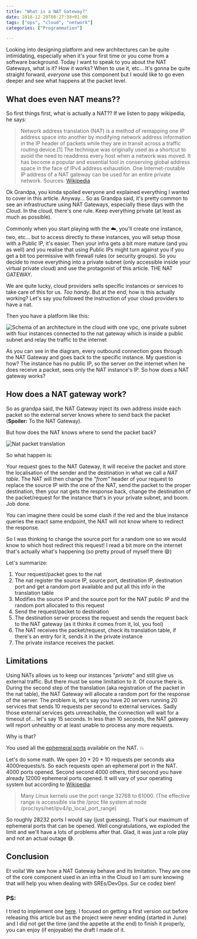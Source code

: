 ```yaml
---
title: "What is a NAT Gateway?"
date: 2018-12-20T08:27:38+01:00
tags: ["ops", "cloud", "network"]
categories: ["Programmation"]

---
```


Looking into designing platform and new architectures can be quite intimidating, especially when it's your first time or you come from a software background.
Today I want to speak to you about the NAT Gateways, what is it? How it works? When to use it, etc... It's gonna be quite straight forward, _everyone_ use this component
but I would like to go even deeper and see what happens at the packet level.

## What does even NAT means??

So first things first, what is actually a NAT?? If we listen to papy wikipedia, he says:

> Network address translation (NAT) is a method of remapping one IP address space into another by modifying network address information in the IP header of packets while they are in transit across a traffic routing device.[1] The technique was originally used as a shortcut to avoid the need to readdress every host when a network was moved. It has become a popular and essential tool in conserving global address space in the face of IPv4 address exhaustion. One Internet-routable IP address of a NAT gateway can be used for an entire private network.
Sources: [Wikipedia](https://en.wikipedia.org/wiki/Network_address_translation)

Ok Grandpa, you kinda spoiled everyone and explained everything I wanted to cover in this article. Anyway... So as Grandpa said, it's pretty common to see an infrastructure using NAT Gateways, especially these days with the Cloud. In the cloud, there's one rule. Keep everything private (at least as much as possible).

Commonly when you start playing with the :cloud:, you'll create one instance, two, etc... but to access directly to these instances, you will setup those with a Public IP, it's easier. Then your infra gets a bit more mature (and you as well) and you realise that using Public IPs might turn against you if you get a bit too permissive with firewall rules (or security groups). So you decide to move everything into a private subnet (only accessible inside your virtual private cloud) and use the protagonist of this article. THE NAT GATEWAY.

We are quite lucky, cloud providers sells specific instances or services to take care of this for us. _Too handy_. But at the end, how is this actually working? Let's say you followed the instruction of your cloud providers to have a nat.

Then you have a platform like this:

![Schema of an architecture in the cloud with one vpc, one private subnet with four instances connected to the nat gateway which is inside a public subnet and relay the traffic to the internet](/post_content/2018-06-25/nat_vpc.svg)

As you can see in the diagram, every outbound connection goes through the NAT Gateway and goes back to the specific instance. My question is how? The instance has no public IP, so the server on the internet when he does receive a packet, sees only the NAT instance's IP. So how does a NAT gateway works?

## How does a NAT gateway work?

So as grandpa said, the NAT Gateway inject its own address inside each packet so the external server knows where to send back the packet (**Spoiler:** To the NAT Gateway).

But how does the NAT knows where to send the packet back?

![Nat packet translation](/post_content/2018-06-25/nat_anim.svg)

So what happen is:

Your request goes to the NAT Gateway, It will receive the packet and store the localisation of the sender and the destination in what we call a _NAT table_. The NAT will then change the _"from"_ header of your request to replace the source IP with the one of the NAT, send the packet to the proper destination, then your nat gets the response back, change the destination of the packet/request for the instance that's in your private subnet, and boom. Job done.

You can imagine there could be some clash if the red and the blue instance queries the exact same endpoint, the NAT will not know where to redirect the response.

So I was thinking to change the source port for a random one so we would know to which host redirect this request! I read a bit more on the internet that's actually what's happening (so pretty proud of myself there :smile:)

Let's summarize:

1. Your request/packet goes to the nat
2. The nat register the source IP, source port, destination IP, destination port and get a random port available and put all this info in the translation table
3. Modifies the source IP and the source port for the NAT public IP and the random port allocated to this request
4. Send the request/packet to destination
5. The destination server process the request and sends the request back to the NAT gateway (as it thinks it comes from it, lol, you fool)
6. The NAT receives the packet/request, check its translation table, if there's an entry for it, sends it in the private instance
7. The private instance receives the packet.

## Limitations

Using NATs allows us to keep our instances "_private_" and still give us external traffic. But there must be some limitation to it. Of course there is. During the second step of the translation (aka registration of the packet in the nat table), the NAT Gateway will allocate a random port for the response of the server. The problem is, let's say you have 20 servers running 20 services that sends 10 requests per second to external services. Sadly those external services gets unreachable, the connection will wait for a timeout of... let's say 15 seconds. In less than 10 seconds, the NAT gateway will report unhealthy or at least unable to process any more requests.

 Why is that?

You used all the [ephemeral ports](https://www.ncftp.com/ncftpd/doc/misc/ephemeral_ports.html) available on the NAT. :boom:

Let's do some math. We open 20 * 20 * 10 requests per seconds aka 4000requests/s. So each requests open an ephemeral port in the NAT. 4000 ports opened. Second second 4000 others, third second you have already 12000 ephemeral ports opened. It will vary of your operating system but according to [Wikipedia](https://en.wikipedia.org/wiki/Ephemeral_port#Range):

> Many Linux kernels use the port range 32768 to 61000. (The effective range is accessible via the /proc file system at node /proc/sys/net/ipv4/ip_local_port_range)

So roughly 28232 ports I would say (just guessing). That's our maximum of ephemeral ports that can be opened. Well congratulations, we exploded the limit and we'll have a lots of problems after that. Glad, it was just a role play and not an actual outage :sweat_smile:.

## Conclusion

Et voila! We saw how a NAT Gateway behave and its limitation. They are one of the core component used in an infra in the Cloud so I am sure knowing that will help you when dealing with SREs/DevOps. Sur ce codez bien!

### PS:
I tried to implement one [here](https://github.com/juanwolf/toran). I focused on getting a first version out before releasing this article but as the project were never ending (started in June) and I did not get the time (and the appetite at the end) to finish it properly, you can enjoy (if enjoyable) the draft I made of it.
